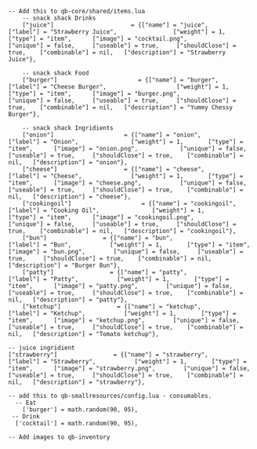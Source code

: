 	-- Add this to qb-core/shared/items.lua
        -- snack shack Drinks
        ["juice"]                      = {["name"] = "juice",                       ["label"] = "Strawberry Juice",                ["weight"] = 1,       ["type"] = "item",      ["image"] = "cocktail.png",              ["unique"] = false,     ["useable"] = true,     ["shouldClose"] = true,    ["combinable"] = nil,   ["description"] = "Strawberry Juice"},
    
        -- snack shack Food
        ["burger"]                       = {["name"] = "burger",                        ["label"] = "Cheese Burger",                    ["weight"] = 1,       ["type"] = "item",      ["image"] = "burger.png",               ["unique"] = false,     ["useable"] = true,     ["shouldClose"] = true,    ["combinable"] = nil,   ["description"] = "Yummy Chessy Burger"},
    
        -- snack shack Ingridients
        ["onion"]                    = {["name"] = "onion",                     ["label"] = "Onion",               ["weight"] = 1,       ["type"] = "item",      ["image"] = "onion.png",            ["unique"] = false,     ["useable"] = true,     ["shouldClose"] = true,    ["combinable"] = nil,   ["description"] = "onion"},
        ["cheese"]                   = {["name"] = "cheese",                    ["label"] = "Cheese",              ["weight"] = 1,       ["type"] = "item",      ["image"] = "cheese.png",           ["unique"] = false,     ["useable"] = true,     ["shouldClose"] = true,    ["combinable"] = nil,   ["description"] = "cheese"},
        ["cookingoil"]                    = {["name"] = "cookingoil",                     ["label"] = "Cooking Oil",               ["weight"] = 1,       ["type"] = "item",      ["image"] = "cookingoil.png",            ["unique"] = false,     ["useable"] = true,     ["shouldClose"] = true,    ["combinable"] = nil,   ["description"] = "cookingoil"},
        ["bun"]                = {["name"] = "bun",                 ["label"] = "Bun",           ["weight"] = 1,       ["type"] = "item",      ["image"] = "bun.png",        ["unique"] = false,     ["useable"] = true,     ["shouldClose"] = true,    ["combinable"] = nil,   ["description"] = "Burger Bun"},
        ["patty"]                = {["name"] = "patty",                 ["label"] = "Patty",           ["weight"] = 1,       ["type"] = "item",      ["image"] = "patty.png",        ["unique"] = false,     ["useable"] = true,     ["shouldClose"] = true,    ["combinable"] = nil,   ["description"] = "patty"},
        ["ketchup"]                = {["name"] = "ketchup",                 ["label"] = "Ketchup",           ["weight"] = 1,       ["type"] = "item",      ["image"] = "ketchup.png",        ["unique"] = false,     ["useable"] = true,     ["shouldClose"] = true,    ["combinable"] = nil,   ["description"] = "Tomato ketchup"},        

	-- juice ingridient
    ["strawberry"]                = {["name"] = "strawberry",                 ["label"] = "Strawberry",           ["weight"] = 1,       ["type"] = "item",      ["image"] = "strawberry.png",        ["unique"] = false,     ["useable"] = true,     ["shouldClose"] = true,    ["combinable"] = nil,   ["description"] = "strawberry"},

	-- add this to qb-smallresources/config.lua - consumables.
      -- Eat
	    ['burger'] = math.random(90, 95),
     -- Drink
      ['cocktail'] = math.random(90, 95),

	-- Add images to qb-inventory
    
